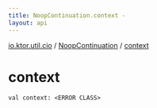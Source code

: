 ```yaml
---
title: NoopContinuation.context - 
layout: api
---
```


<div class='api-docs-breadcrumbs'><a href="../index.html">io.ktor.util.cio</a> / <a href="index.html">NoopContinuation</a> / <a href="./context.html">context</a></div>

# context

<div class="signature"><code><span class="keyword">val </span><span class="identifier">context</span><span class="symbol">: </span><span class="identifier">&lt;ERROR CLASS&gt;</span></code></div>
